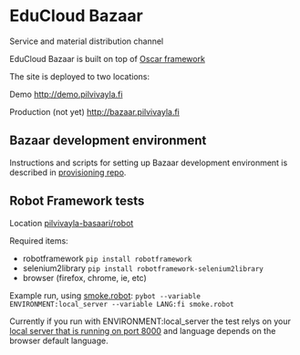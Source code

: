 EduCloud Bazaar
==================

Service and material distribution channel 

EduCloud Bazaar is built on top of [Oscar framework](http://oscarcommerce.com/)

The site is deployed to two locations:

Demo
http://demo.pilvivayla.fi

Production (not yet)
http://bazaar.pilvivayla.fi

Bazaar development environment
------------------------------

Instructions and scripts for setting up Bazaar development environment is described in [provisioning repo](https://github.com/koulutuksenpilvivayla/pilvivayla-provisioning).

## Robot Framework tests

Location [pilvivayla-basaari/robot](https://github.com/koulutuksenpilvivayla/pilvivayla-basaari/tree/devel/robot)

Required items:

* robotframework `pip install robotframework`
* selenium2library `pip install robotframework-selenium2library`
* browser (firefox, chrome, ie, etc)

Example run, using [smoke.robot](https://github.com/koulutuksenpilvivayla/pilvivayla-basaari/blob/devel/robot/smoke.robot):
`pybot --variable ENVIRONMENT:local_server --variable LANG:fi smoke.robot`

Currently if you run with ENVIRONMENT:local_server the test relys on your [local server that is running on port 8000](http://localhost:8000) and language depends on the browser default language.
